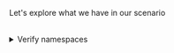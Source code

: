 Let's explore what we have in our scenario


<br>
<details><summary>Verify namespaces</summary>
<br>

```plain
kubectl get ns
```{{exec}}

We notice that we have 2 namespaces that will be used in that scenario `prod-ns` and `dev-ns`
</details>

<br>
<details><summary>Verify chart templates</summary>
<br>

Our Helm chart is stored in /charts/mock-app. Let's explore its templates.

```plain
cat /charts/mock-app/templates
```{{exec}}
The chart is composed of: deployment, configmap, service and hpa.

In our scenario, we will be focusing on the hpa.

HPA = Horizontal Pod Autoscaler

</details>
